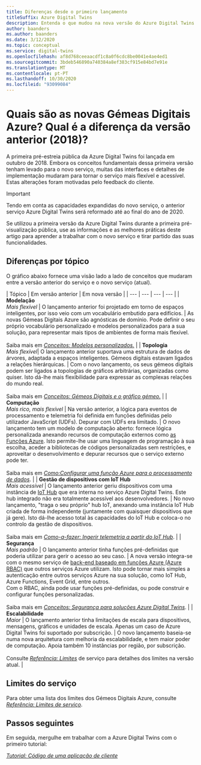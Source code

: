 ```yaml
---
title: Diferenças desde o primeiro lançamento
titleSuffix: Azure Digital Twins
description: Entenda o que mudou na nova versão do Azure Digital Twins
author: baanders
ms.author: baanders
ms.date: 3/12/2020
ms.topic: conceptual
ms.service: digital-twins
ms.openlocfilehash: af8d768ceeaacdf1c8a0f6cdc8be0041e4ae4ed1
ms.sourcegitcommit: 3bdeb546890a740384a8ef383cf915e84bd7e91e
ms.translationtype: MT
ms.contentlocale: pt-PT
ms.lasthandoff: 10/30/2020
ms.locfileid: "93099084"
---
```

# <a name="what-is-the-new-azure-digital-twins-how-is-it-different-from-the-previous-version-2018"></a>Quais são as novas Gémeas Digitais Azure? Qual é a diferença da versão anterior (2018)?

A primeira pré-estreia pública da Azure Digital Twins foi lançada em outubro de 2018. Embora os conceitos fundamentais dessa primeira versão tenham levado para o novo serviço, muitas das interfaces e detalhes de implementação mudaram para tornar o serviço mais flexível e acessível. Estas alterações foram motivadas pelo feedback do cliente.

> [!IMPORTANT]
> Tendo em conta as capacidades expandidas do novo serviço, o anterior serviço Azure Digital Twins será reformado até ao final do ano de 2020.

Se utilizou a primeira versão da Azure Digital Twins durante a primeira pré-visualização pública, use as informações e as melhores práticas deste artigo para aprender a trabalhar com o novo serviço e tirar partido das suas funcionalidades.

## <a name="differences-by-topic"></a>Diferenças por tópico

O gráfico abaixo fornece uma visão lado a lado de conceitos que mudaram entre a versão anterior do serviço e o novo serviço (atual).

| Tópico | Em versão anterior | Em nova versão |
| --- | --- | --- | --- |
| **Modelação**<br>*Mais flexível* | O lançamento anterior foi projetado em torno de espaços inteligentes, por isso veio com um vocabulário embutido para edifícios. | As novas Gémeas Digitais Azure são agnósticas de domínio. Pode definir o seu próprio vocabulário personalizado e modelos personalizados para a sua solução, para representar mais tipos de ambientes de forma mais flexível.<br><br>Saiba mais em [*Conceitos: Modelos personalizados.*](concepts-models.md) |
| **Topologia**<br>*Mais flexível*| O lançamento anterior suportava uma estrutura de dados de árvores, adaptada a espaços inteligentes. Gémeos digitais estavam ligados a relações hierárquicas. | Com o novo lançamento, os seus gémeos digitais podem ser ligados a topologias de gráficos arbitrárias, organizadas como quiser. Isto dá-lhe mais flexibilidade para expressar as complexas relações do mundo real.<br><br>Saiba mais em [*Conceitos: Gémeos Digitais e o gráfico gémeo.*](concepts-twins-graph.md) |
| **Computação**<br>*Mais rico, mais flexível* | Na versão anterior, a lógica para eventos de processamento e telemetria foi definida em funções definidas pelo utilizador JavaScript (UDFs). Depurar com UDFs era limitado. | O novo lançamento tem um modelo de computação aberto: fornece lógica personalizada anexando recursos de computação externos como [as Funções Azure](../azure-functions/functions-overview.md). Isto permite-lhe usar uma linguagem de programação à sua escolha, aceder a bibliotecas de códigos personalizadas sem restrições, e aproveitar o desenvolvimento e depurar recursos que o serviço externo pode ter.<br><br>Saiba mais em [*Como:Configurar uma função Azure para o processamento de dados*](how-to-create-azure-function.md). |
| **Gestão de dispositivos com IoT Hub**<br>*Mais acessível* | O lançamento anterior geriu dispositivos com uma instância de [IoT Hub](../iot-hub/about-iot-hub.md) que era interna no serviço Azure Digital Twins. Este hub integrado não era totalmente acessível aos desenvolvedores. | No novo lançamento, "traga o seu próprio" hub IoT, anexando uma instância IoT Hub criada de forma independente (juntamente com quaisquer dispositivos que já gere). Isto dá-lhe acesso total às capacidades do IoT Hub e coloca-o no controlo da gestão de dispositivos.<br><br>Saiba mais em [*Como-a-fazer: Ingerir telemetria a partir do IoT Hub*](how-to-ingest-iot-hub-data.md). |
| **Segurança**<br>*Mais padrão* | O lançamento anterior tinha funções pré-definidas que poderia utilizar para gerir o acesso ao seu caso. | A nova versão integra-se com o mesmo serviço de [back-end baseado em funções Azure (Azure RBAC)](../role-based-access-control/overview.md) que outros serviços Azure utilizam. Isto pode tornar mais simples a autenticação entre outros serviços Azure na sua solução, como IoT Hub, Azure Functions, Event Grid, entre outros.<br>Com o RBAC, ainda pode usar funções pré-definidas, ou pode construir e configurar funções personalizadas.<br><br>Saiba mais em [*Conceitos: Segurança para soluções Azure Digital Twins*](concepts-security.md). |
| **Escalabilidade**<br>*Maior* | O lançamento anterior tinha limitações de escala para dispositivos, mensagens, gráficos e unidades de escala. Apenas um caso de Azure Digital Twins foi suportado por subscrição.  | O novo lançamento baseia-se numa nova arquitetura com melhoria da escalabilidade, e tem maior poder de computação. Apoia também 10 instâncias por região, por subscrição.<br><br>Consulte [*Referência: Limites*](reference-service-limits.md) de serviço para detalhes dos limites na versão atual. |

## <a name="service-limits"></a>Limites do serviço

Para obter uma lista dos limites dos Gémeos Digitais Azure, consulte [*Referência: Limites de serviço*](reference-service-limits.md).

## <a name="next-steps"></a>Passos seguintes

Em seguida, mergulhe em trabalhar com a Azure Digital Twins com o primeiro tutorial:

[*Tutorial: Código de uma aplicação de cliente*](tutorial-code.md)